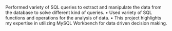 Performed variety of SQL queries to extract and manipulate the data from the database to solve different kind of
 queries.
 • Used variety of SQL functions and operations for the analysis of data.
 • This project highlights my expertise in utilizing MySQL Workbench for data driven decision making.
